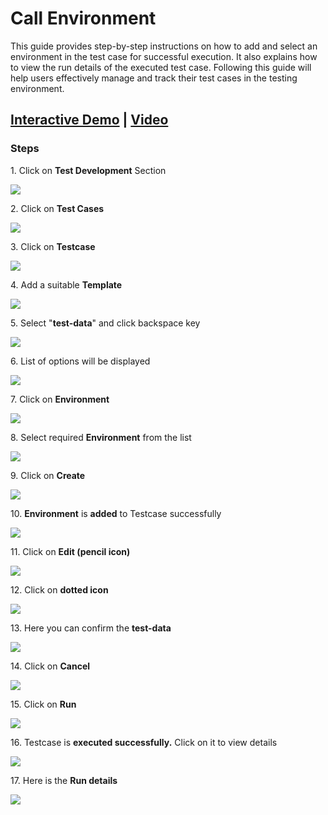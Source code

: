 # Call Environment

This guide provides step-by-step instructions on how to add and select an environment in the test case for successful execution. It also explains how to view the run details of the executed test case. Following this guide will help users effectively manage and track their test cases in the testing environment.

## [Interactive Demo](https://app.storylane.io/share/sr9o8wylgnkc) | [Video](https://youtu.be/yu0KeZGillY?feature=shared)

### Steps


1\. Click on **Test Development** Section

![](https://ajeuwbhvhr.cloudimg.io/colony-recorder.s3.amazonaws.com/files/2024-03-19/b1ef3f9c-e5e0-4628-8aa4-729bbc05f5fb/ascreenshot.jpeg?tl_px=0,0&br_px=967,540&force_format=png&width=967&wat_scale=86&wat=1&wat_opacity=0.7&wat_gravity=northwest&wat_url=https://colony-recorder.s3.us-west-1.amazonaws.com/images/watermarks/FB923C_standard.png&wat_pad=-4,203)


2\. Click on **Test Cases**

![](https://ajeuwbhvhr.cloudimg.io/colony-recorder.s3.amazonaws.com/files/2024-03-19/4a38ff0c-90fd-4af1-bcba-bca5c4a9671a/ascreenshot.jpeg?tl_px=0,0&br_px=967,540&force_format=png&width=967&wat_scale=86&wat=1&wat_opacity=0.7&wat_gravity=northwest&wat_url=https://colony-recorder.s3.us-west-1.amazonaws.com/images/watermarks/FB923C_standard.png&wat_pad=148,112)


3\. Click on **Testcase**

![](https://ajeuwbhvhr.cloudimg.io/colony-recorder.s3.amazonaws.com/files/2024-03-19/473b3986-8b7a-4abe-b73b-a214fc968f94/ascreenshot.jpeg?tl_px=197,0&br_px=1164,540&force_format=png&width=967&wat_scale=86&wat=1&wat_opacity=0.7&wat_gravity=northwest&wat_url=https://colony-recorder.s3.us-west-1.amazonaws.com/images/watermarks/FB923C_standard.png&wat_pad=452,196)


4\. Add a suitable **Template**

![](https://ajeuwbhvhr.cloudimg.io/colony-recorder.s3.amazonaws.com/files/2024-03-19/159a0cdf-8b76-4156-a4ce-e3ddcae1431a/ascreenshot.jpeg?tl_px=0,78&br_px=967,619&force_format=png&width=967&wat_scale=86&wat=1&wat_opacity=0.7&wat_gravity=northwest&wat_url=https://colony-recorder.s3.us-west-1.amazonaws.com/images/watermarks/FB923C_standard.png&wat_pad=338,239)


5\. Select "**test-data**" and click backspace key

![](https://ajeuwbhvhr.cloudimg.io/colony-recorder.s3.amazonaws.com/files/2024-03-19/69b896d5-bf5b-4466-8364-f1787038470a/ascreenshot.jpeg?tl_px=0,0&br_px=967,540&force_format=png&width=967&wat_scale=86&wat=1&wat_opacity=0.7&wat_gravity=northwest&wat_url=https://colony-recorder.s3.us-west-1.amazonaws.com/images/watermarks/FB923C_standard.png&wat_pad=371,206)


6\. List of options will be displayed

![](https://ajeuwbhvhr.cloudimg.io/colony-recorder.s3.amazonaws.com/files/2024-03-19/6c8c2b98-7941-4295-bc56-851d32b4999d/ascreenshot.jpeg?tl_px=0,0&br_px=967,540&force_format=png&width=967&wat_scale=86&wat=1&wat_opacity=0.7&wat_gravity=northwest&wat_url=https://colony-recorder.s3.us-west-1.amazonaws.com/images/watermarks/FB923C_standard.png&wat_pad=344,217)


7\. Click on **Environment**

![](https://ajeuwbhvhr.cloudimg.io/colony-recorder.s3.amazonaws.com/files/2024-03-19/b782ae07-01f5-4703-bf3c-3cb4ec6dfb84/ascreenshot.jpeg?tl_px=0,145&br_px=967,686&force_format=png&width=967&wat_scale=86&wat=1&wat_opacity=0.7&wat_gravity=northwest&wat_url=https://colony-recorder.s3.us-west-1.amazonaws.com/images/watermarks/FB923C_standard.png&wat_pad=263,239)


8\. Select required **Environment** from the list

![](https://ajeuwbhvhr.cloudimg.io/colony-recorder.s3.amazonaws.com/files/2024-03-19/0ffe600c-3338-470c-87e7-711b82bbe0fd/ascreenshot.jpeg?tl_px=952,85&br_px=1920,626&force_format=png&width=967&wat_scale=86&wat=1&wat_opacity=0.7&wat_gravity=northwest&wat_url=https://colony-recorder.s3.us-west-1.amazonaws.com/images/watermarks/FB923C_standard.png&wat_pad=556,239)


9\. Click on **Create**

![](https://ajeuwbhvhr.cloudimg.io/colony-recorder.s3.amazonaws.com/files/2024-03-19/8a89fc96-ac59-4e84-960f-b8e740d08a2e/ascreenshot.jpeg?tl_px=952,50&br_px=1920,591&force_format=png&width=967&wat_scale=86&wat=1&wat_opacity=0.7&wat_gravity=northwest&wat_url=https://colony-recorder.s3.us-west-1.amazonaws.com/images/watermarks/FB923C_standard.png&wat_pad=836,239)


10\. **Environment** is **added** to Testcase successfully

![](https://ajeuwbhvhr.cloudimg.io/colony-recorder.s3.amazonaws.com/files/2024-03-19/9af86001-a2fa-4a23-b9a5-9b0fbfed7792/user_cropped_screenshot.jpeg?tl_px=0,29&br_px=967,570&force_format=png&width=967&wat_scale=86&wat=1&wat_opacity=0.7&wat_gravity=northwest&wat_url=https://colony-recorder.s3.us-west-1.amazonaws.com/images/watermarks/FB923C_standard.png&wat_pad=222,239)


11\. Click on **Edit (pencil icon)**

![](https://ajeuwbhvhr.cloudimg.io/colony-recorder.s3.amazonaws.com/files/2024-03-19/aedd0c61-a37f-44be-b767-393c6410e39d/ascreenshot.jpeg?tl_px=952,0&br_px=1920,540&force_format=png&width=967&wat_scale=86&wat=1&wat_opacity=0.7&wat_gravity=northwest&wat_url=https://colony-recorder.s3.us-west-1.amazonaws.com/images/watermarks/FB923C_standard.png&wat_pad=816,229)


12\. Click on **dotted icon**

![](https://ajeuwbhvhr.cloudimg.io/colony-recorder.s3.amazonaws.com/files/2024-03-19/a4382b96-61fc-4009-9d47-9f0fa0041a42/ascreenshot.jpeg?tl_px=952,0&br_px=1920,540&force_format=png&width=967&wat_scale=86&wat=1&wat_opacity=0.7&wat_gravity=northwest&wat_url=https://colony-recorder.s3.us-west-1.amazonaws.com/images/watermarks/FB923C_standard.png&wat_pad=865,227)


13\. Here you can confirm the **test-data**

![](https://ajeuwbhvhr.cloudimg.io/colony-recorder.s3.amazonaws.com/files/2024-03-19/b43f5413-9bf1-4d08-b2ee-db8f7d0ae1ea/ascreenshot.jpeg?tl_px=952,0&br_px=1920,540&force_format=png&width=967&wat_scale=86&wat=1&wat_opacity=0.7&wat_gravity=northwest&wat_url=https://colony-recorder.s3.us-west-1.amazonaws.com/images/watermarks/FB923C_standard.png&wat_pad=551,123)


14\. Click on **Cancel**

![](https://ajeuwbhvhr.cloudimg.io/colony-recorder.s3.amazonaws.com/files/2024-03-19/bd2213e2-58dd-4d17-b49f-e731405be879/ascreenshot.jpeg?tl_px=943,117&br_px=1910,658&force_format=png&width=967&wat_scale=86&wat=1&wat_opacity=0.7&wat_gravity=northwest&wat_url=https://colony-recorder.s3.us-west-1.amazonaws.com/images/watermarks/FB923C_standard.png&wat_pad=452,239)


15\. Click on **Run**

![](https://ajeuwbhvhr.cloudimg.io/colony-recorder.s3.amazonaws.com/files/2024-03-19/045baea5-a53a-4cde-b74a-6676aa206933/user_cropped_screenshot.jpeg?tl_px=952,0&br_px=1920,540&force_format=png&width=967&wat_scale=86&wat=1&wat_opacity=0.7&wat_gravity=northwest&wat_url=https://colony-recorder.s3.us-west-1.amazonaws.com/images/watermarks/FB923C_standard.png&wat_pad=543,3)


16\. Testcase is **executed successfully.** Click on it to view details

![](https://ajeuwbhvhr.cloudimg.io/colony-recorder.s3.amazonaws.com/files/2024-03-19/3ecc6598-463c-4586-887b-8441f1d14d45/ascreenshot.jpeg?tl_px=308,104&br_px=1275,645&force_format=png&width=967&wat_scale=86&wat=1&wat_opacity=0.7&wat_gravity=northwest&wat_url=https://colony-recorder.s3.us-west-1.amazonaws.com/images/watermarks/FB923C_standard.png&wat_pad=452,239)


17\. Here is the **Run details**

![](https://ajeuwbhvhr.cloudimg.io/colony-recorder.s3.amazonaws.com/files/2024-03-19/363b633e-9b68-49fd-aee4-e791dae2bdbf/user_cropped_screenshot.jpeg?tl_px=0,0&br_px=1719,912&force_format=png&width=1120.0&wat=1&wat_opacity=0.7&wat_gravity=northwest&wat_url=https://colony-recorder.s3.us-west-1.amazonaws.com/images/watermarks/FB923C_standard.png&wat_pad=87,108)



